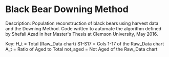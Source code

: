 # Black Bear Downing Method

Description: Population reconstruction of black bears using harvest data and the Downing Method. Code written to automate the algorithm defined by Shefali Azad in her Master's Thesis at Clemson University, May 2016.

Key: 
	H_t = Total (Raw_Data chart)
	S1-S17 = Cols 1-17 of the Raw_Data chart
	A_t = Ratio of Aged to Total
	not_aged = Not Aged of the Raw_Data chart 







